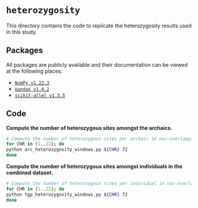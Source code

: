 # `heterozygosity`

This directory contains the code to replicate the heterozygosity results used in this study.

## Packages

All packages are publicly available and their documentation can be viewed at the following places:

- [`NumPy v1.22.3`](https://numpy.org/doc/stable/reference/index.html)
- [`pandas v1.4.2`](https://pandas.pydata.org/docs/)
- [`scikit-allel v1.3.5`](https://scikit-allel.readthedocs.io/en/stable/index.html)

## Code

__Compute the number of heterozygous sites amongst the archaics.__

```bash
# Compute the number of heterozygous sites per archaic in non-overlapping windows.
for CHR in {1..22}; do
python arc_heterozygosity_windows.py ${CHR} 72
done
```

__Compute the number of heterozygous sites amongst individuals in the combined dataset.__

```bash
# Compute the number of heterozygous sites per individual in non-overlapping windows.
for CHR in {1..22}; do
python tgp_heterozygosity_windows.py ${CHR} 72
done
```

